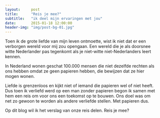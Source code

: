 ```yaml
---
layout:     post
title:      "Reis je mee?"
subtitle:   "ik deel mijn ervaringen met jou"
date:       2015-01-18 12:00:00
header-img: "img/post-bg-01.jpg"
---
```


<p>Toen ik de grote liefde van mijn leven ontmoette, wist ik niet dat er een verborgen wereld voor mij zou opengaan. Een wereld die je als doorsnee witte Nederlander pas tegenkomt als je niet-witte niet-Nederlanders leert kennen. </p>

<p>In Nederland wonen geschat 100.000 mensen die niet dezelfde rechten als ons hebben omdat ze geen papieren hebben, die bewijzen dat ze hier mogen wonen.</p>

<p>Liefde is grenzenloos en kijkt niet of iemand die papieren wel of niet heeft. Dus toen ik verliefd werd op een man zonder papieren begon ik samen met hem een reis om voor ons een toekomst op te bouwen. Ons doel was om net zo gewoon te worden als andere verliefde stellen. Met papieren dus.</p>

<p>Op dit blog wil ik het verslag van onze reis delen. Reis je mee?</p>
